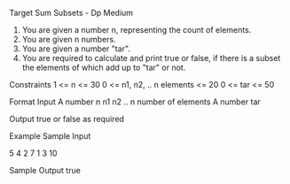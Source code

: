 Target Sum Subsets - Dp
Medium

1. You are given a number n, representing the count of elements.
2. You are given n numbers.
3. You are given a number "tar".
4. You are required to calculate and print true or false, if there is a subset the elements of which add 
     up to "tar" or not.

Constraints
1 <= n <= 30
0 <= n1, n2, .. n elements <= 20
0 <= tar <= 50

Format
Input
A number n
n1
n2
.. n number of elements
A number tar

Output
true or false as required

Example
Sample Input

5
4
2
7
1
3
10

Sample Output
true